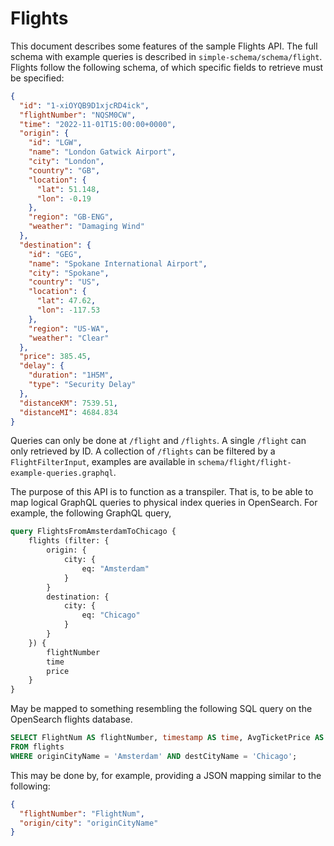 # Flights

This document describes some features of the sample Flights API.
The full schema with example queries is described in `simple-schema/schema/flight`.
Flights follow the following schema, of which specific fields to retrieve must be specified:

```json
{
  "id": "1-xiOYQB9D1xjcRD4ick",
  "flightNumber": "NQSM0CW",
  "time": "2022-11-01T15:00:00+0000",
  "origin": {
    "id": "LGW",
    "name": "London Gatwick Airport",
    "city": "London",
    "country": "GB",
    "location": {
      "lat": 51.148,
      "lon": -0.19
    },
    "region": "GB-ENG",
    "weather": "Damaging Wind"
  },
  "destination": {
    "id": "GEG",
    "name": "Spokane International Airport",
    "city": "Spokane",
    "country": "US",
    "location": {
      "lat": 47.62,
      "lon": -117.53
    },
    "region": "US-WA",
    "weather": "Clear"
  },
  "price": 385.45,
  "delay": {
    "duration": "1H5M",
    "type": "Security Delay"
  },
  "distanceKM": 7539.51,
  "distanceMI": 4684.834
}
```

Queries can only be done at `/flight` and `/flights`.
A single `/flight` can only retrieved by ID.
A collection of `/flights` can be filtered by a `FlightFilterInput`,
examples are available in `schema/flight/flight-example-queries.graphql`.

The purpose of this API is to function as a transpiler.
That is, to be able to map logical GraphQL queries to physical index queries in OpenSearch.
For example, the following GraphQL query,

```graphql
query FlightsFromAmsterdamToChicago {
    flights (filter: {
        origin: {
            city: {
                eq: "Amsterdam"
            }
        }
        destination: {
            city: {
                eq: "Chicago"
            }
        }
    }) {
        flightNumber
        time
        price
    }
}
```

May be mapped to something resembling the following SQL query on the OpenSearch flights database.

```sql
SELECT FlightNum AS flightNumber, timestamp AS time, AvgTicketPrice AS price
FROM flights
WHERE originCityName = 'Amsterdam' AND destCityName = 'Chicago';
```

This may be done by, for example, providing a JSON mapping similar to the following:

```json
{
  "flightNumber": "FlightNum",
  "origin/city": "originCityName"
}
```
